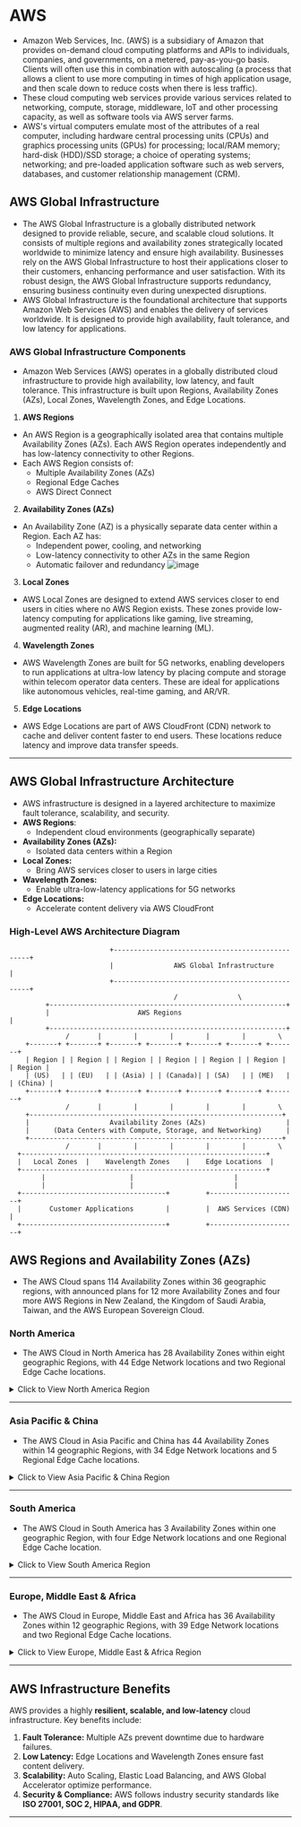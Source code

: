 # AWS
- Amazon Web Services, Inc. (AWS) is a subsidiary of Amazon that provides on-demand cloud computing platforms and APIs to individuals, companies, and governments, on a metered, pay-as-you-go basis. Clients will often use this in combination with autoscaling (a process that allows a client to use more computing in times of high application usage, and then scale down to reduce costs when there is less traffic).
- These cloud computing web services provide various services related to networking, compute, storage, middleware, IoT and other processing capacity, as well as software tools via AWS server farms.
- AWS's virtual computers emulate most of the attributes of a real computer, including hardware central processing units (CPUs) and graphics processing units (GPUs) for processing; local/RAM memory; hard-disk (HDD)/SSD storage; a choice of operating systems; networking; and pre-loaded application software such as web servers, databases, and customer relationship management (CRM).

## AWS Global Infrastructure
- The AWS Global Infrastructure is a globally distributed network designed to provide reliable, secure, and scalable cloud solutions. It consists of multiple regions and availability zones strategically located worldwide to minimize latency and ensure high availability. Businesses rely on the AWS Global Infrastructure to host their applications closer to their customers, enhancing performance and user satisfaction. With its robust design, the AWS Global Infrastructure supports redundancy, ensuring business continuity even during unexpected disruptions.
- AWS Global Infrastructure is the foundational architecture that supports Amazon Web Services (AWS) and enables the delivery of services worldwide. It is designed to provide high availability, fault tolerance, and low latency for applications.

### AWS Global Infrastructure Components
- Amazon Web Services (AWS) operates in a globally distributed cloud infrastructure to provide high availability, low latency, and fault tolerance. This infrastructure is built upon Regions, Availability Zones (AZs), Local Zones, Wavelength Zones, and Edge Locations.
  
1. **AWS Regions**
- An AWS Region is a geographically isolated area that contains multiple Availability Zones (AZs). Each AWS Region operates independently and has low-latency connectivity to other Regions.
- Each AWS Region consists of:
  - Multiple Availability Zones (AZs)
  - Regional Edge Caches
  - AWS Direct Connect

2. **Availability Zones (AZs)**
- An Availability Zone (AZ) is a physically separate data center within a Region. Each AZ has:
  - Independent power, cooling, and networking
  - Low-latency connectivity to other AZs in the same Region
  - Automatic failover and redundancy
![image](https://github.com/user-attachments/assets/7724111e-4ce5-47e8-bc96-da24a4a541ff)  

3. **Local Zones**
- AWS Local Zones are designed to extend AWS services closer to end users in cities where no AWS Region exists. These zones provide low-latency computing for applications like gaming, live streaming, augmented reality (AR), and machine learning (ML).

4. **Wavelength Zones**
- AWS Wavelength Zones are built for 5G networks, enabling developers to run applications at ultra-low latency by placing compute and storage within telecom operator data centers. These are ideal for applications like autonomous vehicles, real-time gaming, and AR/VR.
  
5. **Edge Locations**
- AWS Edge Locations are part of AWS CloudFront (CDN) network to cache and deliver content faster to end users. These locations reduce latency and improve data transfer speeds.

---
## AWS Global Infrastructure Architecture
- AWS infrastructure is designed in a layered architecture to maximize fault tolerance, scalability, and security.
- **AWS Regions**:
  - Independent cloud environments (geographically separate)
- **Availability Zones (AZs):**
  - Isolated data centers within a Region
- **Local Zones:**
  - Bring AWS services closer to users in large cities
- **Wavelength Zones:**
  - Enable ultra-low-latency applications for 5G networks
- **Edge Locations:**
  - Accelerate content delivery via AWS CloudFront

### **High-Level AWS Architecture Diagram**  

```pgsql
                         +-------------------------------------------------+
                         |               AWS Global Infrastructure         |
                         +-------------------------------------------------+
                                         /               \
         +-----------------------------------------------------------+
         |                      AWS Regions                           |
         +-----------------------------------------------------------+
              /       |        |        |        |        |        \
    +-------+ +-------+ +-------+ +-------+ +-------+ +-------+ +-------+
    | Region | | Region | | Region | | Region | | Region | | Region | | Region |
    | (US)   | | (EU)   | | (Asia) | | (Canada)| | (SA)   | | (ME)   | | (China) |
    +-------+ +-------+ +-------+ +-------+ +-------+ +-------+ +-------+
              /       |        |        |        |        |        \
    +---------------------------------------------------------------+
    |                    Availability Zones (AZs)                    |
    |      (Data Centers with Compute, Storage, and Networking)      |
    +---------------------------------------------------------------+
              /       |        |        |        |        |        \
  +-------------------------------------------------------------+
  |   Local Zones  |    Wavelength Zones    |    Edge Locations  |
  +-------------------------------------------------------------+
        |                     |                         |
        |                     |                         |
  +------------------------------------+         +----------------------+
  |       Customer Applications        |         |  AWS Services (CDN)  |
  +------------------------------------+         +----------------------+
```


## **AWS Regions and Availability Zones (AZs)**  
- The AWS Cloud spans 114 Availability Zones within 36 geographic regions, with announced plans for 12 more Availability Zones and four more AWS Regions in New Zealand, the Kingdom of Saudi Arabia, Taiwan, and the AWS European Sovereign Cloud.
  
### **North America**  
- The AWS Cloud in North America has 28 Availability Zones within eight geographic Regions, with 44 Edge Network locations and two Regional Edge Cache locations.
  
<details>
  <summary>Click to View North America Region</summary>

| **Region**              | **Availability Zones (AZs)**                                                                 | **Local Zones**                                                                                              | **Wavelength Zones**                           |
|-------------------------|----------------------------------------------------------------------------------------------|--------------------------------------------------------------------------------------------------------------|------------------------------------------------|
| **Northern Virginia**   | `us-east-1a`, `us-east-1b`, `us-east-1c`, `us-east-1d`, `us-east-1e`, `us-east-1f`                      | Atlanta, Boston, Chicago, Dallas, Denver, Houston, Kansas City, Las Vegas, Los Angeles, Miami, Minneapolis, New York City, Philadelphia, Phoenix, Portland, Seattle | Boston, Chicago, Dallas, Denver, Los Angeles, Miami, New York City, San Francisco |
| **Ohio**               | `us-east-2a`, `us-east-2b`, `us-east-2c`                                                           | -                                                                                                            | -                                              |
| **Northern California** | `us-west-1a`, `us-west-1b`, `us-west-1c`                                                           | -                                                                                                            | -                                              |
| **Oregon**             | `us-west-2a`, `us-west-2b`, `us-west-2c`, `us-west-2d`                                               | Los Angeles, Las Vegas, Phoenix, Salt Lake City, Seattle, Portland, Denver                                   | San Francisco, Seattle                         |
| **AWS GovCloud (US-East)** | `us-gov-east-1a`, `us-gov-east-1b`, `us-gov-east-1c`                                         | -                                                                                                            | -                                              |
| **AWS GovCloud (US-West)** | `us-gov-west-1a`, `us-gov-west-1b`, `us-gov-west-1c`                                         | -                                                                                                            | -                                              |
| **Canada Central**     | `ca-central-1a`, `ca-central-1b`, `ca-central-1c`                                                  | -                                                                                                            | -                                              |
| **Canada West**        | `ca-west-1a`, `ca-west-1b`, `ca-west-1c`                                                            | -                                                                                                            | -                                              |
| **Mexico (Central)**   | `mx-central-1a`, `mx-central-1b`, `mx-central-1c`                                                  | -                                                                                                            | -                                              |

#### **Edge Locations in North America**  
- **USA:** Ashburn (VA), Atlanta (GA), Boston (MA), Chicago (IL), Columbus (OH), Dallas/Fort Worth (TX), Denver (CO), Houston (TX), Jacksonville (FL), Kansas City (MO), Los Angeles (CA), Miami (FL), Minneapolis (MN), Nashville (TN), New York (NY), Newark (NJ), Philadelphia (PA), Phoenix (AZ), Portland (OR), Salt Lake City (UT), San Jose (CA), Seattle (WA), South Bend (IN), St. Louis (MO), Tampa Bay (FL), Washington D.C.  
- **Canada:** Montreal (QC), Toronto (ON)  
- **Mexico:** Queretaro  

#### **Regional Edge Caches in North America**  
- **Northern Virginia, Ohio, Oregon**  

</details>

---

### **Asia Pacific & China** 
- The AWS Cloud in Asia Pacific and China has 44 Availability Zones within 14 geographic Regions, with 34 Edge Network locations and 5 Regional Edge Cache locations.

<details>
  <summary>Click to View Asia Pacific & China Region</summary>
  
| **Region**            | **Availability Zones (AZs)**                                                             | **Local Zones** | **Wavelength Zones**  |
|----------------------|------------------------------------------------------------------------------------------|-----------------|-----------------------|
| **Beijing**         | `cn-north-1a`, `cn-north-1b`, `cn-north-1c`                                                    | -               | -                     |
| **Hong Kong SAR**   | `ap-east-1a`, `ap-east-1b`, `ap-east-1c`                                                       | -               | -                     |
| **Hyderabad**       | `ap-south-2a`, `ap-south-2b`, `ap-south-2c`                                                    | -               | -                     |
| **Jakarta**         | `ap-southeast-3a`, `ap-southeast-3b`, `ap-southeast-3c`                                        | -               | -                     |
| **Malaysia**        | `ap-southeast-4a`, `ap-southeast-4b`, `ap-southeast-4c`                                        | -               | -                     |
| **Melbourne**       | `ap-southeast-5a`, `ap-southeast-5b`, `ap-southeast-5c`                                        | -               | -                     |
| **Mumbai**         | `ap-south-1a`, `ap-south-1b`, `ap-south-1c`                                                     | Chennai, Kolkata | -                     |
| **Ningxia**        | `cn-northwest-1a`, `cn-northwest-1b`, `cn-northwest-1c`                                         | -               | -                     |
| **Osaka**          | `ap-northeast-3a`, `ap-northeast-3b`, `ap-northeast-3c`                                         | -               | -                     |
| **Seoul**          | `ap-northeast-2a`, `ap-northeast-2b`, `ap-northeast-2c`, `ap-northeast-2d`                        | -               | Seoul                 |
| **Singapore**      | `ap-southeast-1a`, `ap-southeast-1b`, `ap-southeast-1c`                                         | Jakarta         | -                     |
| **Sydney**         | `ap-southeast-2a`, `ap-southeast-2b`, `ap-southeast-2c`                                         | Perth, Brisbane | -                     |
| **Thailand**       | `ap-southeast-6a`, `ap-southeast-6b`, `ap-southeast-6c`                                         | Bangkok         | -                     |
| **Tokyo**          | `ap-northeast-1a`, `ap-northeast-1b`, `ap-northeast-1c`, `ap-northeast-1d`                        | Osaka           | Tokyo                 |

#### **Edge Locations in Asia Pacific & China**  
- **Australia:** Brisbane, Melbourne, Perth, Sydney  
- **China:** Beijing, Shanghai, Zhongwei, Shenzhen  
- **India:** Bangalore, Chennai, Hyderabad, Kolkata, Mumbai, New Delhi, Pune  
- **Indonesia:** Jakarta  
- **Japan:** Osaka, Tokyo  
- **Malaysia:** Kuala Lumpur  
- **New Zealand:** Auckland  
- **Philippines:** Manila  
- **South Korea:** Seoul  
- **Taiwan:** Taipei  
- **Thailand:** Bangkok  
- **Vietnam:** Hanoi, Ho Chi Minh City  

#### **Regional Edge Caches in Asia Pacific & China**  
- **Mumbai, Singapore, Seoul, Tokyo, Sydney**  

</details>

---

### **South America**  
- The AWS Cloud in South America has 3 Availability Zones within one geographic Region, with four Edge Network locations and one Regional Edge Cache location.

<details>
  <summary>Click to View South America Region</summary>

| **Region**         | **Availability Zones (AZs)**  |
|-------------------|----------------------------|
| **São Paulo**    | `sa-east-1a`, `sa-east-1b`, `sa-east-1c` |

#### **Edge Locations in South America**  
- **Argentina:** Buenos Aires  
- **Brazil:** Fortaleza, Rio de Janeiro, São Paulo  
- **Chile:** Santiago  
- **Colombia:** Bogotá  
- **Peru:** Lima  

#### **Regional Edge Caches in South America**  
- **São Paulo**  

</details>

---

### **Europe, Middle East & Africa**  
- The AWS Cloud in Europe, Middle East and Africa has 36 Availability Zones within 12 geographic Regions, with 39 Edge Network locations and two Regional Edge Cache locations.

<details>
  <summary>Click to View Europe, Middle East & Africa Region</summary>

| **Region**       | **Availability Zones (AZs)** | **Local Zones** | **Wavelength Zones**  |
|-----------------|-----------------------------|-----------------|-----------------------|
| **Bahrain**    | `me-south-1a`, `me-south-1b`, `me-south-1c` | Manama | - |
| **Cape Town**  | `af-south-1a`, `af-south-1b`, `af-south-1c` | Johannesburg | - |
| **Frankfurt**  | `eu-central-1a`, `eu-central-1b`, `eu-central-1c` | Hamburg, Berlin | - |
| **Ireland**    | `eu-west-1a`, `eu-west-1b`, `eu-west-1c` | - | - |
| **London**     | `eu-west-2a`, `eu-west-2b`, `eu-west-2c` | - | London |
| **Paris**      | `eu-west-3a`, `eu-west-3b`, `eu-west-3c` | - | - |
| **Stockholm**  | `eu-north-1a`, `eu-north-1b`, `eu-north-1c` | - | - |

#### **Edge Locations in Europe, Middle East & Africa**  
- **Cities:** Amsterdam, Berlin, Dubai, Frankfurt, Johannesburg, London, Madrid, Paris, Stockholm, Tel Aviv, Zurich  

#### **Regional Edge Caches in Europe, Middle East & Africa**  
- **Frankfurt, London**  

</details>

---

## **AWS Infrastructure Benefits**  

AWS provides a highly **resilient, scalable, and low-latency** cloud infrastructure. Key benefits include:  

1. **Fault Tolerance:** Multiple AZs prevent downtime due to hardware failures.  
2. **Low Latency:** Edge Locations and Wavelength Zones ensure fast content delivery.  
3. **Scalability:** Auto Scaling, Elastic Load Balancing, and AWS Global Accelerator optimize performance.  
4. **Security & Compliance:** AWS follows industry security standards like **ISO 27001, SOC 2, HIPAA, and GDPR**.  

---

